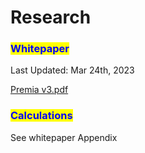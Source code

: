 # Research

### <mark style="color:blue;">Whitepaper</mark>

Last Updated: Mar 24th, 2023

[Premia v3.pdf](https://s3-us-west-2.amazonaws.com/secure.notion-static.com/73e06730-fe23-462b-a284-4ed8dad30122/Premiav3.pdf)

### <mark style="color:blue;">Calculations</mark>

See whitepaper Appendix
